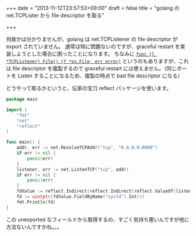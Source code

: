 +++
date = "2013-11-12T23:57:53+09:00"
draft = false
title = "golang の net.TCPLister から file descriptor を取る"

+++

何故かは分かりませんが、golang は net.TCPListener の file descriptor が export されていません。
通常は特に問題ないのですが、graceful restart を実装しようとした場合に困ったことになります。
ちなみに [`func (l *TCPListener) File() (f *os.File, err error)`](http://golang.org/pkg/net/#TCPListener.File) というのもありますが、これは file descriptor を複製するので graceful restart には使えません。（同じポートを Listen することになるため、複製の時点で bad file descriptor になる）

どうやって取るかというと、伝家の宝刀 reflect パッケージを使います。

```go
package main

import (
    "fmt"
    "net"
    "reflect"
)

func main() {
    addr, err := net.ResolveTCPAddr("tcp", "0.0.0.0:8000")
    if err != nil {
        panic(err)
    }
    listener, err := net.ListenTCP("tcp", addr)
    if err != nil {
        panic(err)
    }
    fdValue := reflect.Indirect(reflect.Indirect(reflect.ValueOf(listener)).FieldByName("fd"))
    fd := uintptr(fdValue.FieldByName("sysfd").Int())
    fmt.Println(fd)
}
```

この unexported なフィールドから取得するの、すごく気持ち悪いんですが他に方法ないんですかね。。。
